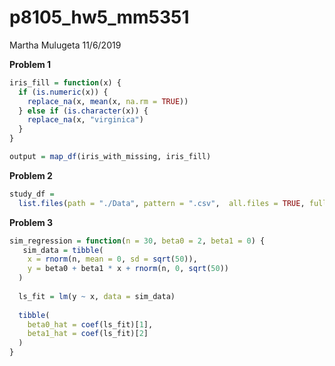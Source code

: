 p8105\_hw5\_mm5351
================
Martha Mulugeta
11/6/2019

**Problem 1**

``` r
iris_fill = function(x) {
  if (is.numeric(x)) {
    replace_na(x, mean(x, na.rm = TRUE))
  } else if (is.character(x)) {
    replace_na(x, "virginica")
  }
}

output = map_df(iris_with_missing, iris_fill) 
```

**Problem 2**

``` r
study_df = 
  list.files(path = "./Data", pattern = ".csv",  all.files = TRUE, full.names = FALSE) 
```

**Problem 3**

``` r
sim_regression = function(n = 30, beta0 = 2, beta1 = 0) {
   sim_data = tibble(
    x = rnorm(n, mean = 0, sd = sqrt(50)),
    y = beta0 + beta1 * x + rnorm(n, 0, sqrt(50))
  )
  
  ls_fit = lm(y ~ x, data = sim_data)
  
  tibble(
    beta0_hat = coef(ls_fit)[1],
    beta1_hat = coef(ls_fit)[2]
  )
}
```
